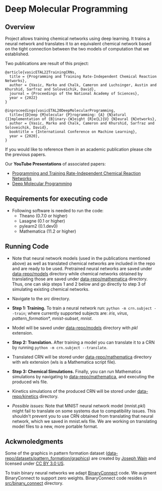 # Deep Molecular Programming

## Overview
Project allows training chemical networks using deep learning. It
trains a neural network and translates it to an equivalent chemical
network based on the tight connection between the two models of
computation that we established.

Two publications are result of this project: 

```
@article{vasicETAL22TrainingCRNs,
  title = {Programming and Training Rate-Independent Chemical Reaction Networks},
  author = {Vasic, Marko and Chalk, Cameron and Luchsinger, Austin and Khurshid, Sarfraz and Soloveichik, David},
  journal = {Proceedings of the National Academy of Sciences},
  year = {2022}
}

@inproceedings{vasicETAL20DeepMolecularProgramming,
  title={{D}eep {M}olecular {P}rogramming: {A} {N}atural {I}mplementation of {B}inary-{W}eight {R}e{L}{U} {N}eural {N}etworks},
  author = {Vasic, Marko and Chalk, Cameron and Khurshid, Sarfraz and Soloveichik, David},
  booktitle = {International Conference on Machine Learning},
  year = {2020},
}
```
If you would like to reference them in an academic publication please
cite the previous papers.

Our **YouTube Presentations** of associated papers:
- [Programming and Training Rate-Independent Chemical Reaction Networks](https://www.youtube.com/watch?v=OWtrPTaIvXM)
- [Deep Molecular Programming](https://www.youtube.com/watch?v=kf-0FLZyoNk)

## Requirements for executing code
- Following software is needed to run the code:
    * Theano (0.7.0 or higher)
    * Lasagne (0.1 or higher)
    * pylearn2 (0.1.dev0)
    * Mathematica (11.2 or higher)

## Running Code
- Note that neural network models (used in the publications mentioned
  above) as well as translated chemical networks are included in the
  repo and are ready to be used. Pretrained neural networks are saved
  under
  [data-repo/models](https://github.com/marko-vasic/dmp/tree/main/data-repo/models)
  directory while chemical networks obtained by translating those are
  saved under
  [data-repo/mathematica](https://github.com/marko-vasic/dmp/tree/main/data-repo/mathematica)
  directory. Thus, one can skip steps 1 and 2 below and go directly to
  step 3 of simulating existing chemical networks.

- Navigate to the *src* directory.

- **Step 1: Training.** To train a neural network run: ```python -m
  crn.subject --train```; where currently supported subjects are:
  *iris*, *virus*, *pattern_formation**, *mnist-subset*, *mnist*.

- Model will be saved under
  [data-repo/models](https://github.com/marko-vasic/dmp/tree/main/data-repo/models)
  directory with *pkl* extension.

- **Step 2: Translation.** After training a model you can translate it
  to a CRN by running ```python -m crn.subject --translate```.

- Translated CRN will be stored under
  [data-repo/mathematica](https://github.com/marko-vasic/dmp/tree/main/data-repo/mathematica)
  directory with *wls* extension (wls is a Mathematica script file).

- **Step 3: Chemical Simulations.** Finally, you can run Mathematica
  simulations by navigating to
  [data-repo/mathematica](https://github.com/marko-vasic/dmp/tree/main/data-repo/mathematica),
  and executing the produced wls file.

- Kinetics simulations of the produced CRN will be stored under
  [data-repo/kinetics](https://github.com/marko-vasic/dmp/tree/main/data-repo/kinetics)
  directory.

- *Possible issues:* Note that MNIST neural network model (mnist.pkl)
  might fail to translate on some systems due to compatibility
  issues. This shouldn't prevent you to use CRN obtained from
  translating that neural network, which we saved in mnist.wls
  file. We are working on translating model files to a new, more
  portable format.

## Ackwnoledgments
Some of the graphics in pattern formation dataset
([data-repo/datasets/pattern_formation/graphics](https://github.com/marko-vasic/dmp/tree/main/data-repo/datasets/pattern_formation/graphics))
are created by [Joseph Wain](http://penandthink.com) and licensed
under [CC BY 3.0 US](http://creativecommons.org/licenses/by/3.0/us/).

To train binary neural networks we adapt
[BinaryConnect](https://github.com/MatthieuCourbariaux/BinaryConnect)
code. We augment BinaryConnect to support zero weights. BinaryConnect
code resides in
[src/binary_connect](https://github.com/marko-vasic/dmp/tree/main/src/binary_connect)
directory.
